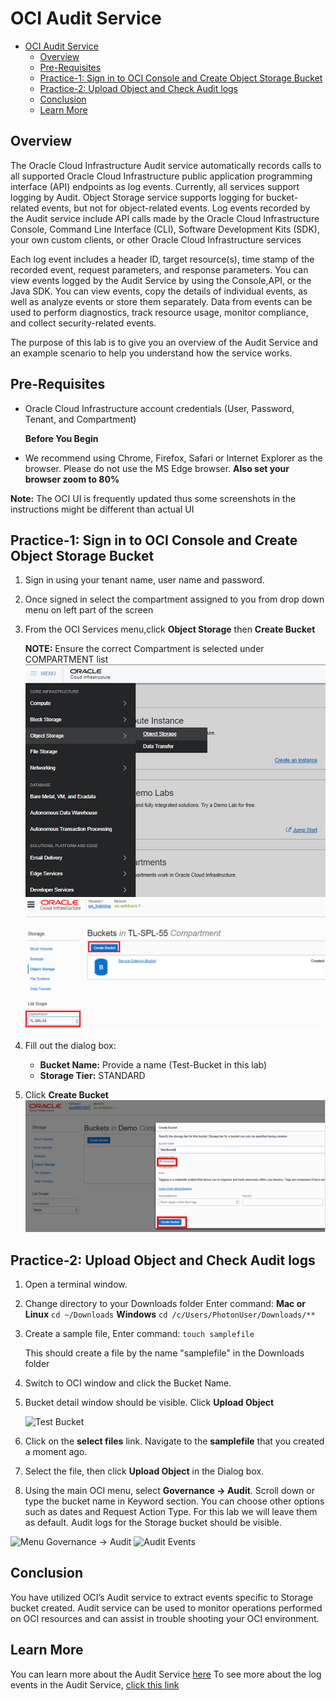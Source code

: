 # OCI Audit Service
  
- [OCI Audit Service](#oci-audit-service)
  - [Overview](#overview)
  - [Pre-Requisites](#pre-requisites)
  - [Practice-1: Sign in to OCI Console and Create Object Storage Bucket](#practice-1-sign-in-to-oci-console-and-create-object-storage-bucket)
  - [Practice-2: Upload Object and Check Audit logs](#practice-2-upload-object-and-check-audit-logs)
  - [Conclusion](#conclusion)
  - [Learn More](#learn-more)

## Overview

The Oracle Cloud Infrastructure Audit service automatically records calls to all supported Oracle Cloud Infrastructure public application programming interface (API) endpoints as log events. Currently, all services support logging by Audit. Object Storage service supports logging for bucket-related events, but not for object-related events. Log events recorded by the Audit service include API calls made by the Oracle Cloud Infrastructure Console, Command Line Interface (CLI), Software Development Kits (SDK), your own custom clients, or other Oracle Cloud Infrastructure services

Each log event includes a header ID, target resource(s), time stamp of the recorded event, request parameters, and response parameters. You can view events logged by the Audit Service by using the Console,API, or the Java SDK. You can view events, copy the details of individual events, as well as analyze events or store them separately. Data from events can be used to perform diagnostics, track resource usage, monitor compliance, and collect security-related events.

The purpose of this lab is to give you an overview of the Audit Service and an example scenario to help you understand how the service works.

## Pre-Requisites

- Oracle Cloud Infrastructure account credentials (User, Password, Tenant, and Compartment)  

   **Before You Begin**

- We recommend using Chrome, Firefox, Safari or Internet Explorer as the browser. Please do not use the MS Edge browser. **Also set your browser zoom to 80%**

**Note:** The OCI UI is frequently updated thus some screenshots in the instructions might be different than actual UI

## Practice-1: Sign in to OCI Console and Create Object Storage Bucket

1. Sign in using your tenant name, user name and password.

2. Once signed in select the compartment assigned to you from drop down menu on left part of the screen

3. From the OCI Services menu,click **Object Storage** then **Create Bucket**

   **NOTE:** Ensure the correct Compartment is selected under COMPARTMENT list
   ![Audit 1]( img/AUDIT001.PNG)
   ![Audit 2]( img/AUDIT002.PNG)

4. Fill out the dialog box:

   - **Bucket Name:** Provide a name (Test-Bucket in this lab)
   - **Storage Tier:**  STANDARD

5. Click **Create Bucket**
   ![Audit 3]( img/AUDIT003.PNG)

## Practice-2: Upload Object and Check Audit logs

1. Open a terminal window.

2. Change directory to your Downloads folder Enter command:
**Mac or Linux**
   ```cd ~/Downloads```
**Windows**
   ```cd /c/Users/PhotonUser/Downloads/**```

3. Create a sample file, Enter command:
    ```touch samplefile```

    This should create a file by the name "samplefile" in the Downloads folder

4. Switch to OCI window and click the Bucket Name.

5. Bucket detail window should be visible. Click **Upload Object**

    ![Test Bucket]( img/AUDIT007.PNG)

6. Click on the **select files** link. Navigate to the **samplefile** that you created a moment ago.

7. Select the file, then click **Upload Object** in the Dialog box.

8. Using the main OCI menu, select **Governance -> Audit**. Scroll down or type the bucket name in
Keyword section. You can choose other options such as dates and Request Action Type. For this lab
we will leave them as default. Audit logs for the Storage bucket should be visible.

![Menu Governance -> Audit](img/AUDIT008.PNG)
![Audit Events](img/AUDIT009.PNG)

## Conclusion

You have utilized OCI’s Audit service to extract events specific to Storage bucket created. Audit service can be used to monitor operations performed on OCI resources and can assist in trouble shooting your OCI environment.

## Learn More

You can learn more about the Audit Service [here](https://docs.cloud.oracle.com/en-us/iaas/Content/Audit/Concepts/auditoverview.htm)
To see more about the log events in the Audit Service, [click this link](https://docs.cloud.oracle.com/en-us/iaas/Content/Audit/Tasks/viewinglogevents.htm)
